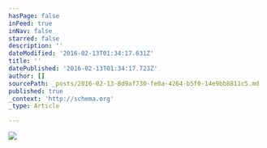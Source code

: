 ```yaml
---
hasPage: false
inFeed: true
inNav: false
starred: false
description: ''
dateModified: '2016-02-13T01:34:17.631Z'
title: ''
datePublished: '2016-02-13T01:34:17.723Z'
author: []
sourcePath: _posts/2016-02-13-8d9af730-fe0a-4264-b5f0-14e9bb8811c5.md
published: true
_context: 'http://schema.org'
_type: Article

---
```

![](https://the-grid-user-content.s3-us-west-2.amazonaws.com/e28a26d9-193f-4a80-bd7e-f7772918aad4.jpg)